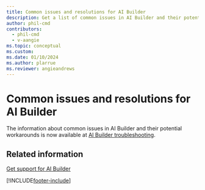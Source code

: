 ```yaml
---
title: Common issues and resolutions for AI Builder
description: Get a list of common issues in AI Builder and their potential workarounds.
author: phil-cmd
contributors:
  - phil-cmd
  - v-aangie
ms.topic: conceptual
ms.custom: 
ms.date: 01/10/2024
ms.author: plarrue
ms.reviewer: angieandrews
---
```


# Common issues and resolutions for AI Builder

The information about common issues in AI Builder and their potential workarounds is now available at [AI Builder troubleshooting](/troubleshoot/power-platform/ai-builder/welcome-ai-builder).

## Related information

[Get support for AI Builder](support.md)


[!INCLUDE[footer-include](includes/footer-banner.md)]
